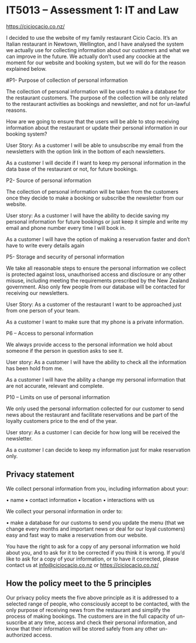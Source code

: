 # IT5013 – Assessment 1: IT and Law

https://ciciocacio.co.nz/

I decided to use the website of my family restaurant Cicio Cacio. It’s an Italian restaurant in Newtown, Wellington, and I have analysed the system we actually use for collecting information about our customers and what we can improve in the future. We actually don’t used any coockie at the moment for our website and booking system, but we will do for the reason explained below.

#P1- Purpose of collection of personal information

The collection of personal information will be used to make a database for the restaurant customers. The purpose of the collection will be only related to the restaurant activities as bookings and newsletter, and not for un-lawful reasons. 

How are we going to ensure that the users will be able to stop receiving information about the restaurant or update their personal information in our booking system?

User Story: 
As a customer I will be able to unsubscribe my email from the newsletters with the option link in the bottom of each newsletters.

As a customer I will decide if I want to keep my personal information in the data base of the restaurant or not, for future bookings.

P2- Source of personal information

The collection of personal information will be taken from the customers once they decide to make a booking or subscribe the newsletter from our website. 

User story:
As a customer I will have the ability to decide saving my personal information for future bookings or just keep it simple and write my email and phone number every time I will book in.

As a customer I will have the option of making a reservation faster and don’t have to write every details again

P5- Storage and security of personal information

We take all reasonable steps to ensure the personal information we collect is protected against loss, unauthorised access and disclosure or any other misuse, including meeting the requirements prescribed by the New Zealand government. Also only few people from our database will be contacted for receiving our newsletters.

User Story:
As a customer of the restaurant I want to be approached just from one person of your team.

As a customer I want to make sure that my phone is a private information.


P6 – Access to personal information

We always provide access to the personal information we hold about someone if the person in question asks to see it.

User story:
As a customer I will have the ability to check all the information has been hold from me.

As a customer I will have the ability a change my personal information that are not accurate, relevant and complete. 

P10 – Limits on use of personal information 

We only used the personal information collected for our customer to send news about the restaurant and facilitate reservations and be part of the loyalty customers price to the end of the year.

User story:
As a customer I can decide for how long will be received the newsletter.

As a customer I can decide to keep my information just for make reservation only.

## Privacy statement

We collect personal information from you, including information about your:

•	name
•	contact information
•	location
•	interactions with us

We collect your personal information in order to:

•	make a database for our customs to send you update the menu (that we change every months and important news or deal for our loyal customers) easy and fast way to make a reservation from our website.

You have the right to ask for a copy of any personal information we hold about you, and to ask for it to be corrected if you think it is wrong. If you’d like to ask for a copy of your information, or to have it corrected, please contact us at info@ciciocacio.co.nz or https://ciciocacio.co.nz/

## How the policy meet to the 5 principles 

Our privacy policy meets the five above principle as it is addressed to a selected range of people, who consciously accept to be contacted, with the only purpose of receiving news from the restaurant and simplify the process of making bookings. The customers are in the full capacity of un-suscribe at any time, access and check their personal information, and know that their information will be stored safely from any other un-authorized access.     

